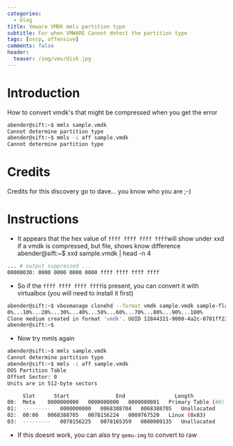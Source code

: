 ```yaml
---
categories:
  - blog
title: Vmware VMDK mmls partition type
subtitle: For when VMWARE Cannot detect the partition type
tags: [oscp, offensive]
comments: false
header:
  teaser: /img/vmv/disk.jpg
---
```


# Introduction
How to convert vmdk's that might be compressed when you get the error
```bash
abender@sift:~$ mmls sample.vmdk
Cannot determine partition type
abender@sift:~$ mmls -i aff sample.vmdk
Cannot determine partition type
```

# Credits
Credits for this discovery go to dave... you know who you are ;-)


# Instructions
-  It appears that the hex value of `ffff ffff ffff ffff`will show under xxd if a vmdk is compressed, but file, shows know difference
abender@sift:~$ xxd sample.vmdk | head -n 4

```bash
... # output suppressed ...
00000030: 0000 0000 0000 0000 ffff ffff ffff ffff
```
- So if the `ffff ffff ffff ffff`is present, you can convert it with virtualbox (you will need to install it first)
   
```bash
abender@sift:~$ vboxmanage clonehd --format vmdk sample.vmdk sample-flat.vmdk
0%...10%...20%...30%...40%...50%...60%...70%...80%...90%...100%
Clone medium created in format 'vmdk'. UUID 12844321-9000-4a2c-0701ff223241
abender@sift:~$ 
```
-  Now try mmls again
   
```bash
abender@sift:~$ mmls sample.vmdk
Cannot determine partition type
abender@sift:~$ mmls -i aff sample.vmdk
DOS Partition Table
Offset Sector: 0
Units are in 512-byte sectors

     Slot      Start               End                Length
00:  Meta    0000000000   0000000000   0000000001   Primary Table (#0)
01:  ---------   0000000000   0068388704   0068388705   Unallocated
02:  00:00   0068388705   0078156224   0009767520   Linux (0x83)
03:  ---------   0078156225   0078165359   0000009135   Unallocated
```
-  If this doesnt work, you can also try `qemu-img` to convert to raw
